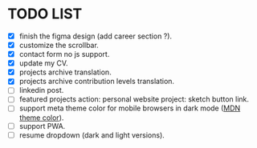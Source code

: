 # TODO LIST

- [X] finish the figma design (add career section ?).
- [X] customize the scrollbar.
- [X] contact form no js support.
- [X] update my CV.
- [X] projects archive translation.
- [X] projects archive contribution levels translation.
- [ ] linkedin post.
- [ ] featured projects action: personal website project: sketch button link. 
- [ ] support meta theme color for mobile browsers in dark mode ([MDN theme color](https://developer.mozilla.org/en-US/docs/Web/HTML/Element/meta/name/theme-color)).
- [ ] support PWA.
- [ ] resume dropdown (dark and light versions).
